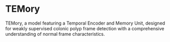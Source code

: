 # TEMory
TEMory, a model featuring a Temporal Encoder and Memory Unit, designed for weakly supervised colonic polyp frame detection with a comprehensive understanding of normal frame characteristics.
